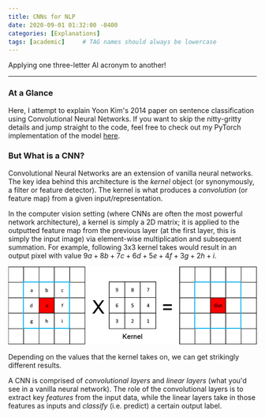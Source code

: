 ```yaml
---
title: CNNs for NLP
date: 2020-09-01 01:32:00 -0400
categories: [Explanations]
tags: [academic]     # TAG names should always be lowercase
---
```


Applying one three-letter AI acronym to another!

***

### At a Glance

Here, I attempt to explain Yoon Kim's 2014 paper on sentence classification using Convolutional Neural Networks. If you want to skip the nitty-gritty details and jump straight to the code, feel free to check out my PyTorch implementation of the model [here](https://github.com/leonardtang/CNN-for-NLP).


### But What is a CNN?

Convolutional Neural Networks are an extension of vanilla neural networks. The key idea behind this architecture is the *kernel* object (or synonymously, a filter or feature detector). The kernel is what produces a *convolution* (or feature map) from a given input/representation.

In the computer vision setting (where CNNs are often the most powerful network architecture), a kernel is simply a 2D matrix; it is applied to the outputted feature map from the previous layer (at the first layer, this is simply the input image) via element-wise multiplication and subsequent summation. For example, following 3x3 kernel takes would result in an output pixel with value $9a + 8b + 7c + 6d + 5e + 4f + 3g + 2h + i$.

![Kernel Operation](/assets/img/sample/kernel-operation.jpg)

Depending on the values that the kernel takes on, we can get strikingly different results.


A CNN is comprised of *convolutional layers* and *linear layers* (what you'd see in a vanilla neural network). The role of the convolutional layers is to extract key *features* from the input data, while the linear layers take in those features as inputs and *classify* (i.e. predict) a certain output label.
